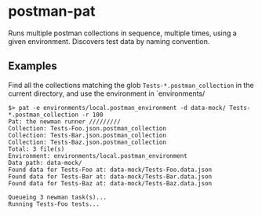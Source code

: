 # postman-pat
Runs multiple postman collections in sequence, multiple times, using a given environment. Discovers test data by naming convention.

## Examples
Find all the collections matching the glob `Tests-*.postman_collection` in the current directory, and use the environment in `environments/

```
$> pat -e environments/local.postman_environment -d data-mock/ Tests-*.postman_collection -r 100
Pat: the newman runner /////////
Collection: Tests-Foo.json.postman_collection
Collection: Tests-Bar.json.postman_collection
Collection: Tests-Baz.json.postman_collection
Total: 3 file(s)
Environment: environments/local.postman_environment
Data path: data-mock/
Found data for Tests-Foo at: data-mock/Tests-Foo.data.json
Found data for Tests-Bar at: data-mock/Tests-Bar.data.json
Found data for Tests-Baz at: data-mock/Tests-Baz.data.json

Queueing 3 newman task(s)...
Running Tests-Foo tests...
```

